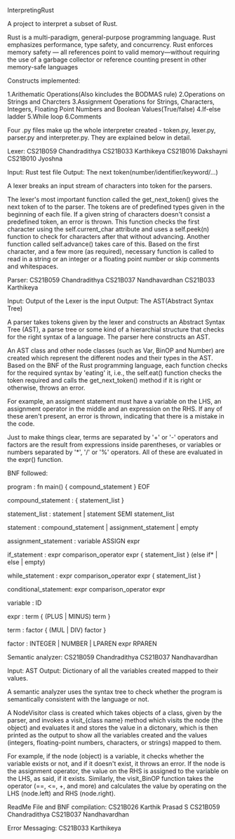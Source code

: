 InterpretingRust

A project to interpret a subset of Rust.

Rust is a multi-paradigm, general-purpose programming language. Rust emphasizes performance, type safety, and concurrency. Rust enforces memory safety — all references point to valid memory—without requiring the use of a garbage collector or reference counting present in other memory-safe languages

Constructs implemented:

  1.Arithematic Operations(Also kincludes the BODMAS rule)
  2.Operations on Strings and Charcters
  3.Assignment Operations for Strings, Characters, Integers, Floating Point
    Numbers and Boolean Values(True/false)
  4.If-else ladder
  5.While loop
  6.Comments

Four .py files make up the whole interpreter created - token.py, lexer.py, parser.py and interpreter.py. They are explained below in detail.

Lexer:
  CS21B059 Chandradithya
  CS21B033 Karthikeya 
  CS21B016 Dakshayni
  CS21B010 Jyoshna
  
  Input: Rust test file
  Output: The next token(number/identifier/keyword/...)
  
  A lexer breaks an input stream of characters into token for the parsers. 
  
  The lexer's most important function called the get_next_token() gives the next token of
  to the parser. The tokens are of predefined types given in the beginning of each file.
  If a given string of characters doesn't consist a predefined token, an error is thrown.
  This function checks the first character using the self.current_char attribute and uses 
  a self.peek(n) function to check for characters after that without advancing. Another
  function called self.advance() takes care of this. Based on the first character, and 
  a few more (as required), necessary function is called to read in a string or an
  integer or a floating point number or skip comments and whitespaces.

Parser:
  CS21B059 Chandradithya 
  CS21B037 Nandhavardhan
  CS21B033 Karthikeya 

  Input: Output of the Lexer is the input 
  Output: The AST(Abstract Syntax Tree)
  
  A parser takes tokens given by the lexer and constructs an Abstract Syntax Tree (AST),
  a parse tree or some kind of a hierarchial structure that checks for the right syntax
  of a language. The parser here constructs an AST.
  
  An AST class and other node classes (such as Var, BinOP and Number) are created which
  represent the different nodes and their types in the AST. Based on the BNF of the Rust
  programming language, each function checks for the required syntax by 'eating' it,
  i.e., the self.eat() function checks the token required and calls the get_next_token()
  method if it is right or otherwise, throws an error.
  
  For example, an assigment statement must have a variable on the LHS, an assignment 
  operator in the middle and an expression on the RHS. If any of these aren't present,
  an error is thrown, indicating that there is a mistake in the code.
  
  Just to make things clear, terms are separated by '+' or '-' operators and factors are
  the result from expressions inside parentheses, or variables or numbers separated by
  '*', '/' or '%' operators. All of these are evaluated in the expr() function.
  
  BNF followed:
  
  program                 :     fn main() { compound_statement } EOF

  compound_statement      :     { statement_list }

  statement_list          :     statement
                              | statement SEMI statement_list

  statement              :      compound_statement
                              | assignment_statement
                              | empty

  assignment_statement    :     variable ASSIGN expr

  if_statement            :      expr comparison_operator expr { statement_list } 
                                 (else if* | else | empty)

  while_statement         :	     expr comparison_operator expr { statement_list }
  
  conditional_statement: expr comparison_operator expr

  variable                :      ID

  expr                    :      term { (PLUS | MINUS) term }
  
  term                    :      factor { (MUL | DIV) factor }
  
  factor                  :      INTEGER 
                               | NUMBER
                               | LPAREN expr RPAREN

Semantic analyzer:
  CS21B059 Chandradithya
  CS21B037 Nandhavardhan
  
  Input: AST
  Output: Dictionary of all the variables created mapped to their values.
  
  A semantic analyzer uses the syntax tree to check whether the program is semantically
  consistent with the language or not.
  
  A NodeVisitor class is created which takes objects of a class, given by the parser, and
  invokes a visit_{class name} method which visits the node (the object) and evaluates
  it and stores the value in a dictonary, which is then printed as the output to show
  all the variables created and the values (integers, floating-point numbers, characters,
  or strings) mapped to them.
  
  For example, if the node (object) is a variable, it checks whether the variable exists
  or not, and if it doesn't exist, it throws an error. If the node is the assignment 
  operator, the value on the RHS is assigned to the variable on the LHS, as said, if it
  exists. Similarly, the visit_BinOP function takes the operator (==, <=, +, and more)
  and calculates the value by operating on the LHS (node.left) and RHS (node.right).

ReadMe File and BNF compilation:
  CS21B026 Karthik Prasad S
  CS21B059 Chandradithya
  CS21B037 Nandhavardhan
  
 Error Messaging:
  CS21B033 Karthikeya

